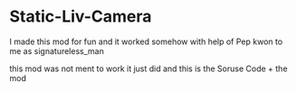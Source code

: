 # Static-Liv-Camera

I made this mod for fun and it worked somehow with help of Pep kwon to me as signatureless_man

this mod was not ment to work it just did and this is the Soruse Code + the mod
